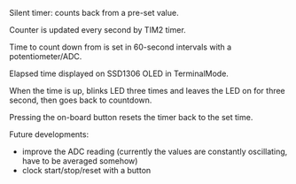 Silent timer: counts back from a pre-set value.

Counter is updated every second by TIM2 timer.

Time to count down from is set in 60-second intervals with a potentiometer/ADC.

Elapsed time displayed on SSD1306 OLED in TerminalMode.

When the time is up, blinks LED three times and leaves the LED on for three second, then goes back to countdown. 

Pressing the on-board button resets the timer back to the set time. 

Future developments:

- improve the ADC reading (currently the values are constantly oscillating, have to be averaged somehow)
- clock start/stop/reset with a button
